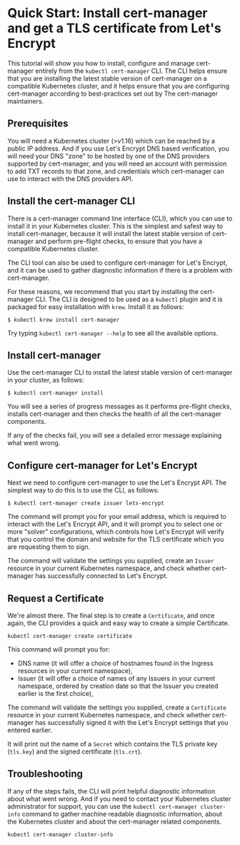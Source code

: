 # Quick Start: Install cert-manager and get a TLS certificate from Let's Encrypt

This tutorial will show you how to install, configure and manage cert-manager entirely from the `kubectl cert-manager` CLI.
The CLI helps ensure that you are installing the latest stable version of cert-manager on a compatible Kubernetes cluster,
and it helps ensure that you are configuring cert-manager according to best-practices set out by The cert-manager maintainers.

## Prerequisites

You will need a Kubernetes cluster (>v1.16) which can be reached by a public IP address.
And if you use Let's Encrypt DNS based verification,
you will need your DNS "zone" to be hosted by one of the DNS providers supported by cert-manager,
and you will need an account with permission to add TXT records to that zone,
and credentials which cert-manager can use to interact with the DNS providers API.

## Install the cert-manager CLI

There is a cert-manager command line interface (CLI), which you can use to install it in your Kubernetes cluster.
This is the simplest and safest way to install cert-manager,
because it will install the latest stable version of cert-manager
and perform pre-flight checks, to ensure that you have a compatible Kubernetes cluster.

The CLI tool can also be used to configure cert-manager for Let's Encrypt,
and it can be used to gather diagnostic information if there is a problem with cert-manager.

For these reasons, we recommend that you start by installing the cert-manager CLI.
The CLI is designed to be used as a `kubectl` plugin
and it is packaged for easy installation with `krew`.
Install it as follows:

```console
$ kubectl krew install cert-manager
```

Try typing `kubectl cert-manager --help` to see all the available options.

## Install cert-manager

Use the cert-manager CLI to install the latest stable version of cert-manager in your cluster, as follows:

```console
$ kubectl cert-manager install
```

You will see a series of progress messages as it performs pre-flight checks,
installs cert-manager and then checks the health of all the cert-manager components.

If any of the checks fail, you will see a detailed error message explaining what went wrong.


## Configure cert-manager for Let's Encrypt

Next we need to configure cert-manager to use the Let's Encrypt API.
The simplest way to do this is to use the CLI, as follows:

```console
$ kubectl cert-manager create issuer lets-encrypt
```

The command will prompt you for your email address, which is required to interact with the Let's Encrypt API,
and it will prompt you to select one or more "solver" configurations,
which controls how Let's Encrypt will verify that you control the domain and website for the TLS certificate which you are requesting them to sign.

The command will validate the settings you supplied,
create an `Issuer` resource in your current Kubernetes namespace,
and check whether cert-manager has successfully connected to Let's Encrypt.

## Request a Certificate

We're almost there.
The final step is to create a `Certificate`, and once again, the CLI provides a quick and easy way to create a simple Certificate.

```console
kubectl cert-manager create certificate
```

This command will prompt you for:
* DNS name
  (it will offer a choice of hostnames found in the Ingress resources in your current namespace),
* Issuer
  (it will offer a choice of names of any Issuers in your current namespace,
   ordered by creation date so that the Issuer you created earlier is the first choice),

The command will validate the settings you supplied,
create a `Certificate` resource in your current Kubernetes namespace,
and check whether cert-manager has successfully signed it with the Let's Encrypt settings that you entered earlier.

It will print out the name of a `Secret` which contains the TLS private key (`tls.key`) and the signed certificate (`tls.crt`).


## Troubleshooting

If any of the steps fails, the CLI will print helpful diagnostic information about what went wrong.
And if you need to contact your Kubernetes cluster administrator for support,
you can use the `kubectl cert-manager cluster-info` command to gather machine readable diagnostic information,
about the Kubernetes cluster and about the cert-manager related components.

```console
kubectl cert-manager cluster-info
```
